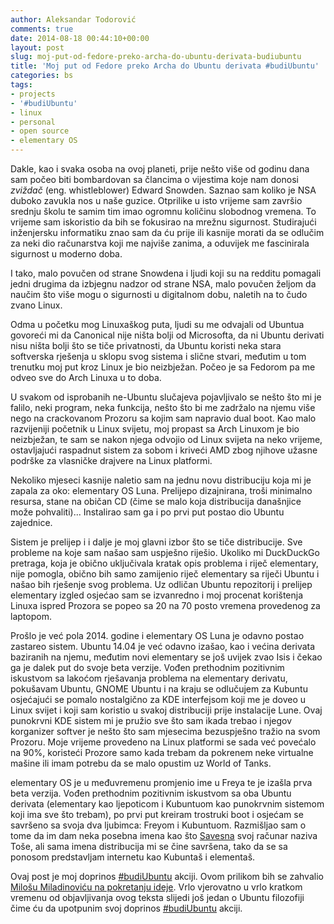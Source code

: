 ```yaml
---
author: Aleksandar Todorović
comments: true
date: 2014-08-18 00:44:10+00:00
layout: post
slug: moj-put-od-fedore-preko-archa-do-ubuntu-derivata-budiubuntu
title: 'Moj put od Fedore preko Archa do Ubuntu derivata #budiUbuntu'
categories: bs
tags:
- projects
- '#budiUbuntu'
- linux
- personal
- open source
- elementary OS
---
```


Dakle, kao i svaka osoba na ovoj planeti, prije nešto više od godinu dana sam počeo biti bombardovan sa člancima o vijestima koje nam donosi _zviždač_ (eng. whistleblower) Edward Snowden. Saznao sam koliko je NSA duboko zavukla nos u naše guzice. Otprilike u isto vrijeme sam završio srednju školu te samim tim imao ogromnu količinu slobodnog vremena. To vrijeme sam iskoristio da bih se fokusirao na mrežnu sigurnost. Studirajući inženjersku informatiku znao sam da ću prije ili kasnije morati da se odlučim za neki dio računarstva koji me najviše zanima, a oduvijek me fascinirala sigurnost u moderno doba.

I tako, malo povučen od strane Snowdena i ljudi koji su na redditu pomagali jedni drugima da izbjegnu nadzor od strane NSA, malo povučen željom da naučim što više mogu o sigurnosti u digitalnom dobu, naletih na to čudo zvano Linux.

Odma u početku mog Linuxaškog puta, ljudi su me odvajali od Ubuntua govoreći mi da Canonical nije ništa bolji od Microsofta, da ni Ubuntu derivati nisu ništa bolji što se tiče privatnosti, da Ubuntu koristi neka stara softverska rješenja u sklopu svog sistema i slične stvari, međutim u tom trenutku moj put kroz Linux je bio neizbježan. Počeo je sa Fedorom pa me odveo sve do Arch Linuxa u to doba.

U svakom od isprobanih ne-Ubuntu slučajeva pojavljivalo se nešto što mi je falilo, neki program, neka funkcija, nešto što bi me zadržalo na njemu više nego na crackovanom Prozoru sa kojim sam napravio dual boot. Kao malo razvijeniji početnik u Linux svijetu, moj propast sa Arch Linuxom je bio neizbježan, te sam se nakon njega odvojio od Linux svijeta na neko vrijeme, ostavljajući raspadnut sistem za sobom i kriveći AMD zbog njihove užasne podrške za vlasničke drajvere na Linux platformi.

Nekoliko mjeseci kasnije naletio sam na jednu novu distribuciju koja mi je zapala za oko: elementary OS Luna. Prelijepo dizajnirana, troši minimalno resursa, stane na običan CD (čime se malo koja distribucija današnjice može pohvaliti)... Instalirao sam ga i po prvi put postao dio Ubuntu zajednice.

Sistem je prelijep i i dalje je moj glavni izbor što se tiče distribucije. Sve probleme na koje sam našao sam uspješno riješio. Ukoliko mi DuckDuckGo pretraga, koja je obično uključivala kratak opis problema i riječ elementary, nije pomogla, obično bih samo zamijenio riječ elementary sa riječi Ubuntu i našao bih rješenje svog problema. Uz odličan Ubuntu repozitorij i prelijep elementary izgled osjećao sam se izvanredno i moj procenat korištenja Linuxa ispred Prozora se popeo sa 20 na 70 posto vremena provedenog za laptopom.

Prošlo je već pola 2014. godine i elementary OS Luna je odavno postao zastareo sistem. Ubuntu 14.04 je već odavno izašao, kao i većina derivata baziranih na njemu, međutim novi elementary se još uvijek zvao Isis i čekao ga je dalek put do svoje beta verzije. Vođen prethodnim pozitivnim iskustvom sa lakoćom rješavanja problema na elementary derivatu, pokušavam Ubuntu, GNOME Ubuntu i na kraju se odlučujem za Kubuntu osjećajući se pomalo nostalgično za KDE interfejsom koji me je doveo u Linux svijet i koji sam koristio u svakoj distribuciji prije instalacije Lune. Ovaj punokrvni KDE sistem mi je pružio sve što sam ikada trebao i njegov korganizer softver je nešto što sam mjesecima bezuspješno tražio na svom Prozoru. Moje vrijeme provedeno na Linux platformi se sada već povećalo na 90%, koristeći Prozore samo kada trebam da pokrenem neke virtualne mašine ili imam potrebu da se malo opustim uz World of Tanks.

elementary OS je u međuvremenu promjenio ime u Freya te je izašla prva beta verzija. Vođen prethodnim pozitivnim iskustvom sa oba Ubuntu derivata (elementary kao ljepoticom i Kubuntuom kao punokrvnim sistemom koji ima sve što trebam), po prvi put kreiram trostruki boot i osjećam se savršeno sa svoja dva ljubimca: Freyom i Kubuntuom. Razmišljao sam o tome da im dam neka posebna imena kao što [Savesna](http://savesna.wordpress.com/2014/06/17/tosa-mali-al-ubuntu-udoban/) svoj računar naziva Toše, ali sama imena distribucija mi se čine savršena, tako da se sa ponosom predstavljam internetu kao Kubuntaš i elementaš.

Ovaj post je moj doprinos [#budiUbuntu](https://twitter.com/search?&q=%23budiUbuntu) akciji. Ovom prilikom bih se zahvalio [Milošu Miladinoviću na pokretanju ideje](http://www.milosmiladinovic.com/2014/06/ubuntu-filozofija-nacin-zivota-koji-inspirise-budiubuntu/). Vrlo vjerovatno u vrlo kratkom vremenu od objavljivanja ovog teksta slijedi još jedan o Ubuntu filozofiji čime ću da upotpunim svoj doprinos [#budiUbuntu](https://twitter.com/search?&q=%23budiUbuntu) akciji.
